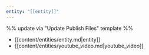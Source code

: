 ```yaml
---
entity: "[[entity]]"
---
```

%% update via "Update Publish Files" template %% 

- [[content/entities/entity.md|entity]]
- [[content/entities/youtube_video.md|youtube_video]]
